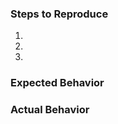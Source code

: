 <!--
IMPORTANT: this repository is *only* for Moq v5+ issues
Please report Moq v4 issues at http://github.com/moq/moq4/issues instead
-->

### Steps to Reproduce

<!--
Best way is always to provide a small complete 
example with a failing unit test
-->

1. 
2. 
3. 

### Expected Behavior

### Actual Behavior


<!--
Switch to the "Preview" tab to ensure your issue renders correctly.
-->